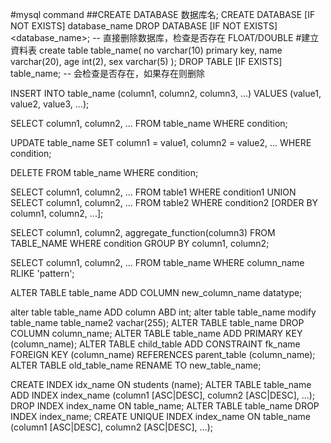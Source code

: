 #mysql command
##CREATE DATABASE 数据库名;
CREATE DATABASE [IF NOT EXISTS] database_name
DROP DATABASE  [IF NOT EXISTS] <database_name>;        -- 直接删除数据库，检查是否存在
FLOAT/DOUBLE
#建立資料表
create table table_name(
no varchar(10) primary key,
name varchar(20),
age int(2),
sex varchar(5)
);
DROP TABLE [IF EXISTS] table_name;  -- 会检查是否存在，如果存在则删除

INSERT INTO table_name (column1, column2, column3, ...)
VALUES (value1, value2, value3, ...);

SELECT column1, column2, ...
FROM table_name
WHERE condition;

UPDATE table_name
SET column1 = value1, column2 = value2, ...
WHERE condition;

DELETE FROM table_name
WHERE condition;

SELECT column1, column2, ...
FROM table1
WHERE condition1
UNION
SELECT column1, column2, ...
FROM table2
WHERE condition2
[ORDER BY column1, column2, ...];

SELECT column1, column2, aggregate_function(column3)
FROM TABLE_NAME
WHERE condition
GROUP BY column1, column2;

SELECT column1, column2, ...
FROM table_name
WHERE column_name RLIKE 'pattern';

ALTER TABLE table_name
ADD COLUMN new_column_name datatype;

alter table table_name ADD column ABD int;
alter table table_name  modify table_name table_name2 vachar(255);
ALTER TABLE table_name
DROP COLUMN column_name;
ALTER TABLE table_name
ADD PRIMARY KEY (column_name);
ALTER TABLE child_table
ADD CONSTRAINT fk_name
FOREIGN KEY (column_name)
REFERENCES parent_table (column_name);
ALTER TABLE old_table_name
RENAME TO new_table_name;

CREATE INDEX idx_name ON students (name);
ALTER TABLE table_name
ADD INDEX index_name (column1 [ASC|DESC], column2 [ASC|DESC], ...);
DROP INDEX index_name ON table_name;
ALTER TABLE table_name
DROP INDEX index_name;
CREATE UNIQUE INDEX index_name
ON table_name (column1 [ASC|DESC], column2 [ASC|DESC], ...);
